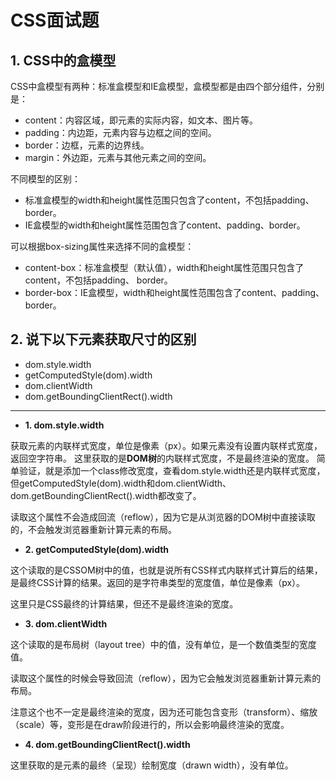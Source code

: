 # CSS面试题

## 1. CSS中的盒模型

CSS中盒模型有两种：标准盒模型和IE盒模型，盒模型都是由四个部分组件，分别是：

- content：内容区域，即元素的实际内容，如文本、图片等。
- padding：内边距，元素内容与边框之间的空间。
- border：边框，元素的边界线。
- margin：外边距，元素与其他元素之间的空间。

不同模型的区别：

- 标准盒模型的width和height属性范围只包含了content，不包括padding、 border。
- IE盒模型的width和height属性范围包含了content、padding、border。

可以根据box-sizing属性来选择不同的盒模型：

- content-box：标准盒模型（默认值），width和height属性范围只包含了content，不包括padding、 border。
- border-box：IE盒模型，width和height属性范围包含了content、padding、border。

## 2. 说下以下元素获取尺寸的区别

- dom.style.width
- getComputedStyle(dom).width
- dom.clientWidth
- dom.getBoundingClientRect().width

---

- **1. dom.style.width**
  
获取元素的内联样式宽度，单位是像素（px）。如果元素没有设置内联样式宽度，返回空字符串。
这里获取的是**DOM树**的内联样式宽度，不是最终渲染的宽度。
简单验证，就是添加一个class修改宽度，查看dom.style.width还是内联样式宽度，但getComputedStyle(dom).width和dom.clientWidth、dom.getBoundingClientRect().width都改变了。

读取这个属性不会造成回流（reflow），因为它是从浏览器的DOM树中直接读取的，不会触发浏览器重新计算元素的布局。

- **2. getComputedStyle(dom).width**

这个读取的是CSSOM树中的值，也就是说所有CSS样式内联样式计算后的结果，是最终CSS计算的结果。返回的是字符串类型的宽度值，单位是像素（px）。

这里只是CSS最终的计算结果，但还不是最终渲染的宽度。

- **3. dom.clientWidth**

这个读取的是布局树（layout tree）中的值，没有单位，是一个数值类型的宽度值。

读取这个属性的时候会导致回流（reflow），因为它会触发浏览器重新计算元素的布局。

注意这个也不一定是最终渲染的宽度，因为还可能包含变形（transform）、缩放（scale）等，变形是在draw阶段进行的，所以会影响最终渲染的宽度。

- **4. dom.getBoundingClientRect().width**

这里获取的是元素的最终（呈现）绘制宽度（drawn width），没有单位。

